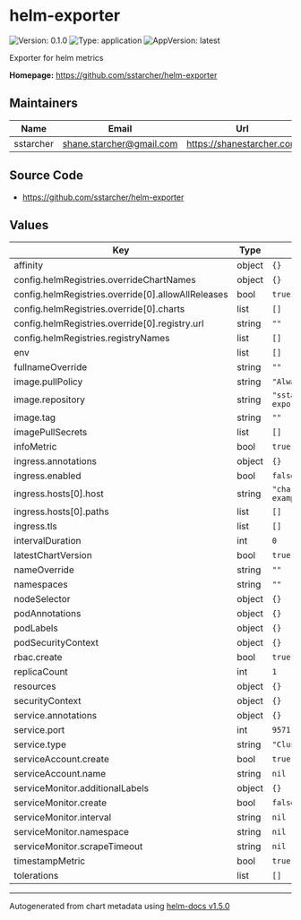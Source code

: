 # helm-exporter

![Version: 0.1.0](https://img.shields.io/badge/Version-0.1.0-informational?style=flat-square) ![Type: application](https://img.shields.io/badge/Type-application-informational?style=flat-square) ![AppVersion: latest](https://img.shields.io/badge/AppVersion-latest-informational?style=flat-square)

Exporter for helm metrics

**Homepage:** <https://github.com/sstarcher/helm-exporter>

## Maintainers

| Name | Email | Url |
| ---- | ------ | --- |
| sstarcher | shane.starcher@gmail.com | https://shanestarcher.com |

## Source Code

* <https://github.com/sstarcher/helm-exporter>

## Values

| Key | Type | Default | Description |
|-----|------|---------|-------------|
| affinity | object | `{}` |  |
| config.helmRegistries.overrideChartNames | object | `{}` |  |
| config.helmRegistries.override[0].allowAllReleases | bool | `true` |  |
| config.helmRegistries.override[0].charts | list | `[]` |  |
| config.helmRegistries.override[0].registry.url | string | `""` |  |
| config.helmRegistries.registryNames | list | `[]` |  |
| env | list | `[]` |  |
| fullnameOverride | string | `""` |  |
| image.pullPolicy | string | `"Always"` |  |
| image.repository | string | `"sstarcher/helm-exporter"` |  |
| image.tag | string | `""` |  |
| imagePullSecrets | list | `[]` |  |
| infoMetric | bool | `true` |  |
| ingress.annotations | object | `{}` |  |
| ingress.enabled | bool | `false` |  |
| ingress.hosts[0].host | string | `"chart-example.local"` |  |
| ingress.hosts[0].paths | list | `[]` |  |
| ingress.tls | list | `[]` |  |
| intervalDuration | int | `0` |  |
| latestChartVersion | bool | `true` |  |
| nameOverride | string | `""` |  |
| namespaces | string | `""` |  |
| nodeSelector | object | `{}` |  |
| podAnnotations | object | `{}` |  |
| podLabels | object | `{}` |  |
| podSecurityContext | object | `{}` |  |
| rbac.create | bool | `true` |  |
| replicaCount | int | `1` |  |
| resources | object | `{}` |  |
| securityContext | object | `{}` |  |
| service.annotations | object | `{}` |  |
| service.port | int | `9571` |  |
| service.type | string | `"ClusterIP"` |  |
| serviceAccount.create | bool | `true` |  |
| serviceAccount.name | string | `nil` |  |
| serviceMonitor.additionalLabels | object | `{}` |  |
| serviceMonitor.create | bool | `false` |  |
| serviceMonitor.interval | string | `nil` |  |
| serviceMonitor.namespace | string | `nil` |  |
| serviceMonitor.scrapeTimeout | string | `nil` |  |
| timestampMetric | bool | `true` |  |
| tolerations | list | `[]` |  |

----------------------------------------------
Autogenerated from chart metadata using [helm-docs v1.5.0](https://github.com/norwoodj/helm-docs/releases/v1.5.0)
